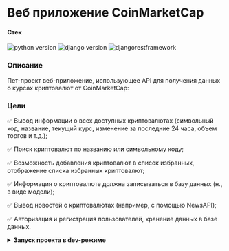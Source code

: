 # **Веб приложение CoinMarketCap** 

#### **Стек**
![python version](https://img.shields.io/badge/Python-3.11-green)
![django version](https://img.shields.io/badge/Django-4.2-green)
![djangorestframework](https://img.shields.io/badge/Djangorestframework-3.14-green)

### **Описание**
Пет-проект веб-приложение, использующее API для получения данных о курсах криптовалют от CoinMarketCap:

### **Цели**
 
:white_check_mark: Вывод информации о всех доступных криптовалютах (символьный код, название, текущий курс, изменение за последние 24 часа, объем торгов и т.д.);
 
:white_check_mark: Поиск криптовалют по названию или символьному коду;

:white_check_mark: Возможность добавления криптовалют в список избранных, отображение списка избранных криптовалют;

:white_check_mark: Информация о криптовалюте должна записываться в базу данных (н., в виде модели);

:white_check_mark: Вывод новостей о криптовалютах (например, с помощью NewsAPI);

:white_check_mark: Авторизация и регистрация пользователей, хранение данных в базе данных.

<details>
<summary>
<b>Запуск проекта в dev-режиме 
</summary>
Инструкция ориентирована на операционную систему windows и утилиту git bash.<br/>
Для прочих инструментов используйте аналоги команд для вашего окружения.

1. Клонируйте репозиторий и перейдите в него в командной строке:

```
git clone git@github.com:Shkitskiy94/CoinMarketCap_drf_api.git
```

2. Установите и активируйте виртуальное окружение
```
python -m venv venv
``` 
```
source venv/Scripts/activate
```
```
cd coinmarketcup
```
3. Установите зависимости из файла requirements.txt
```
pip install -r requirements.txt
```

4. В папке с файлом manage.py выполните миграции:
```
python manage.py migrate
```

5. В папке с файлом manage.py запустите сервер, выполнив команду:
```
python manage.py runserver
```

6. В корневой папке создайте файл .env со следующим содержимым:
```
LIMIT = 5000
START = 1
CRYPTO_API_KEY = '<ваш_api_key>'
NEWS_API_KEY = '<ваш_api_key>'
```
Получить ключи к апи можно по адресам: (https://coinmarketcap.com/api/), (https://newsapi.org/)